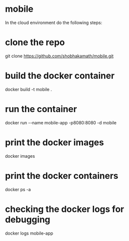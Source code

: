 # mobile

In the cloud environment do the following steps:

# clone the repo 
git clone https://github.com/shobhakamath/mobile.git

# build the docker container
docker build -t mobile .
# run the container
docker run --name mobile-app -p8080:8080 -d mobile

# print the docker images
docker images 

# print the docker containers
docker ps -a

# checking the docker logs for debugging
docker logs mobile-app
